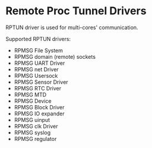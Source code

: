 Remote Proc Tunnel Drivers
==========================

RPTUN driver is used for multi-cores\' communication.

Supported RPTUN drivers:

-   RPMSG File System
-   RPMSG domain (remote) sockets
-   RPMSG UART Driver
-   RPMSG net Driver
-   RPMSG Usersock
-   RPMSG Sensor Driver
-   RPMSG RTC Driver
-   RPMSG MTD
-   RPMSG Device
-   RPMSG Block Driver
-   RPMSG IO expander
-   RPMSG uinput
-   RPMSG clk Driver
-   RPMSG syslog
-   RPMSG regulator
